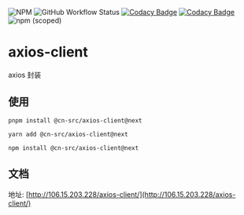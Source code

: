 ![NPM](https://img.shields.io/npm/l/@cn-src/axios-client)
![GitHub Workflow Status](https://img.shields.io/github/workflow/status/cn-src/axios-client/build)
[![Codacy Badge](https://app.codacy.com/project/badge/Grade/bfbd878fcbd54c3280c0074500f67f6b)](https://www.codacy.com/gh/cn-src/axios-client/dashboard?utm_source=github.com&amp;utm_medium=referral&amp;utm_content=cn-src/axios-client&amp;utm_campaign=Badge_Grade)
[![Codacy Badge](https://app.codacy.com/project/badge/Coverage/bfbd878fcbd54c3280c0074500f67f6b)](https://www.codacy.com/gh/cn-src/axios-client/dashboard?utm_source=github.com&utm_medium=referral&utm_content=cn-src/axios-client&utm_campaign=Badge_Coverage)
![npm (scoped)](https://img.shields.io/npm/v/@cn-src/axios-client)

# axios-client
axios 封装

## 使用

```shell
pnpm install @cn-src/axios-client@next
```
```shell
yarn add @cn-src/axios-client@next
```
```shell
npm install @cn-src/axios-client@next
```

## 文档

地址: [http://106.15.203.228/axios-client/](http://106.15.203.228/axios-client/)